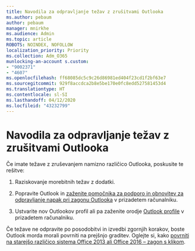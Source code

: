 ```yaml
---
title: Navodila za odpravljanje težav z zrušitvami Outlooka
ms.author: pebaum
author: pebaum
manager: mnirkhe
ms.audience: Admin
ms.topic: article
ROBOTS: NOINDEX, NOFOLLOW
localization_priority: Priority
ms.collection: Adm_O365
munlocking-an-account s.custom:
- "9002371"
- "4607"
ms.openlocfilehash: ff68085dc5c9c26d86981ed404f23cd1f2bf63e7
ms.sourcegitcommit: 929f8accdca2b8e5be170e0fc8edd527581453d4
ms.translationtype: HT
ms.contentlocale: sl-SI
ms.lasthandoff: 04/12/2020
ms.locfileid: "43232799"
---
```

# <a name="outlook-crash-troubleshooting-steps"></a>Navodila za odpravljanje težav z zrušitvami Outlooka

Če imate težave z zruševanjem namizno različico Outlooka, poskusite te rešitve:

1. Raziskovanje morebitnih težav z dodatki.

2. Popravite Outlook in [zaženite pomočnika za podporo in obnovitev za odpravljanje napak pri zagonu Outlooka](https://aka.ms/SaRA-OutlookWontStart) v prizadetem računalniku.

3. Ustvarite nov Outlookov profil ali pa zaženite orodje [Outlook profile](https://aka.ms/SaRA-OutlookSetupProfile) v prizadetem računalniku.

Če težave ne odpravite po posodobitvi in izvedbi zgornjih korakov, boste Outlook morda morali povrniti na prejšnjo graditev. Oglejte si, kako [povrniti na starejšo različico sistema Office 2013 ali Office 2016 – zagon s klikom](https://support.microsoft.com/help/2770432).
